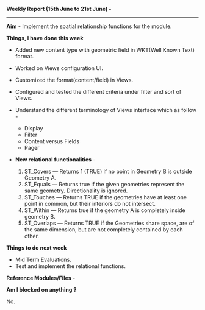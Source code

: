 **Weekly Report (15th June to 21st June) -**

***

**Aim** - Implement the spatial relationship functions for the module.

**Things, I have done this week**

* Added new content type with geometric field in WKT(Well Known Text) format. 
* Worked on Views configuration UI.
* Customized the format(content/field) in Views.
* Configured and tested the different criteria under filter and sort of Views.
* Understand the different terminology of Views interface which as follow -
  * Display
  * Filter
  * Content versus Fields 
  * Pager 

* **New relational functionalities** -
  1. ST_Covers — Returns 1 (TRUE) if no point in Geometry B is outside Geometry A.
  2. ST_Equals — Returns true if the given geometries represent the same geometry. Directionality is ignored.
  3. ST_Touches — Returns TRUE if the geometries have at least one point in common, but their interiors do not intersect.
  4. ST_Within — Returns true if the geometry A is completely inside geometry B.
  5. ST_Overlaps — Returns TRUE if the Geometries share space, are of the same dimension, but are not completely contained by each other.

**Things to do next week**

* Mid Term Evaluations.
* Test and implement the relational functions.  

**Reference Modules/Files** - 


**Am I blocked on anything ?**

No.